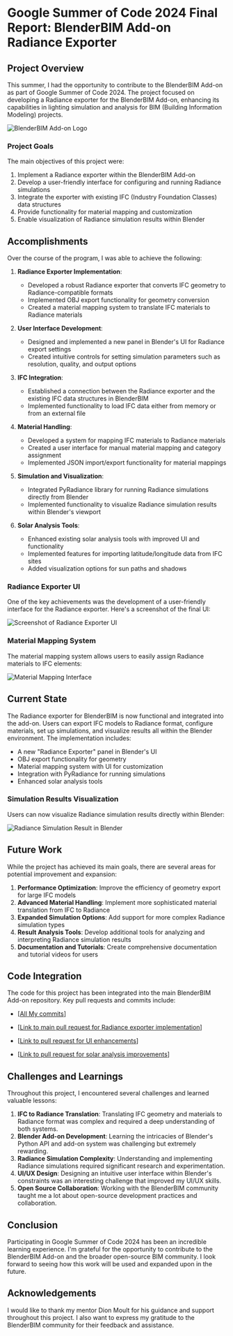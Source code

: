 # Google Summer of Code 2024 Final Report: BlenderBIM Add-on Radiance Exporter

## Project Overview

This summer, I had the opportunity to contribute to the BlenderBIM Add-on as part of Google Summer of Code 2024. The project focused on developing a Radiance exporter for the BlenderBIM Add-on, enhancing its capabilities in lighting simulation and analysis for BIM (Building Information Modeling) projects.

![BlenderBIM Add-on Logo](images/Report/Screenshot%202024-08-21%20115103.png)

### Project Goals

The main objectives of this project were:

1. Implement a Radiance exporter within the BlenderBIM Add-on
2. Develop a user-friendly interface for configuring and running Radiance simulations
3. Integrate the exporter with existing IFC (Industry Foundation Classes) data structures
4. Provide functionality for material mapping and customization
5. Enable visualization of Radiance simulation results within Blender

## Accomplishments

Over the course of the program, I was able to achieve the following:

1. **Radiance Exporter Implementation**:

   - Developed a robust Radiance exporter that converts IFC geometry to Radiance-compatible formats
   - Implemented OBJ export functionality for geometry conversion
   - Created a material mapping system to translate IFC materials to Radiance materials

2. **User Interface Development**:

   - Designed and implemented a new panel in Blender's UI for Radiance export settings
   - Created intuitive controls for setting simulation parameters such as resolution, quality, and output options

3. **IFC Integration**:

   - Established a connection between the Radiance exporter and the existing IFC data structures in BlenderBIM
   - Implemented functionality to load IFC data either from memory or from an external file

4. **Material Handling**:

   - Developed a system for mapping IFC materials to Radiance materials
   - Created a user interface for manual material mapping and category assignment
   - Implemented JSON import/export functionality for material mappings

5. **Simulation and Visualization**:

   - Integrated PyRadiance library for running Radiance simulations directly from Blender
   - Implemented functionality to visualize Radiance simulation results within Blender's viewport

6. **Solar Analysis Tools**:
   - Enhanced existing solar analysis tools with improved UI and functionality
   - Implemented features for importing latitude/longitude data from IFC sites
   - Added visualization options for sun paths and shadows

### Radiance Exporter UI

One of the key achievements was the development of a user-friendly interface for the Radiance exporter. Here's a screenshot of the final UI:

![Screenshot of Radiance Exporter UI](images/Report/Screenshot%202024-08-17%20145724.png)

### Material Mapping System

The material mapping system allows users to easily assign Radiance materials to IFC elements:

![Material Mapping Interface](images/Report/Screenshot%202024-08-21%20115735.png)

## Current State

The Radiance exporter for BlenderBIM is now functional and integrated into the add-on. Users can export IFC models to Radiance format, configure materials, set up simulations, and visualize results all within the Blender environment. The implementation includes:

- A new "Radiance Exporter" panel in Blender's UI
- OBJ export functionality for geometry
- Material mapping system with UI for customization
- Integration with PyRadiance for running simulations
- Enhanced solar analysis tools

### Simulation Results Visualization

Users can now visualize Radiance simulation results directly within Blender:

![Radiance Simulation Result in Blender](images/Report/render-With-HDR.png)

## Future Work

While the project has achieved its main goals, there are several areas for potential improvement and expansion:

1. **Performance Optimization**: Improve the efficiency of geometry export for large IFC models
2. **Advanced Material Handling**: Implement more sophisticated material translation from IFC to Radiance
3. **Expanded Simulation Options**: Add support for more complex Radiance simulation types
4. **Result Analysis Tools**: Develop additional tools for analyzing and interpreting Radiance simulation results
5. **Documentation and Tutorials**: Create comprehensive documentation and tutorial videos for users

## Code Integration

The code for this project has been integrated into the main BlenderBIM Add-on repository. Key pull requests and commits include:

- [[All My commits](https://github.com/IfcOpenShell/IfcOpenShell/commits/v0.8.0/?author=chiragsingh1711)]

- [[Link to main pull request for Radiance exporter implementation](https://github.com/IfcOpenShell/IfcOpenShell/pull/4995)]
- [[Link to pull request for UI enhancements](https://github.com/IfcOpenShell/IfcOpenShell/commit/0dde4102bc438168fd86c8b1e74c275a5d964aca)]
- [[Link to pull request for solar analysis improvements](https://github.com/IfcOpenShell/IfcOpenShell/commit/233b0856afa8a5edc00380608706e55aedcc4f07)]

## Challenges and Learnings

Throughout this project, I encountered several challenges and learned valuable lessons:

1. **IFC to Radiance Translation**: Translating IFC geometry and materials to Radiance format was complex and required a deep understanding of both systems.
2. **Blender Add-on Development**: Learning the intricacies of Blender's Python API and add-on system was challenging but extremely rewarding.
3. **Radiance Simulation Complexity**: Understanding and implementing Radiance simulations required significant research and experimentation.
4. **UI/UX Design**: Designing an intuitive user interface within Blender's constraints was an interesting challenge that improved my UI/UX skills.
5. **Open Source Collaboration**: Working with the BlenderBIM community taught me a lot about open-source development practices and collaboration.

## Conclusion

Participating in Google Summer of Code 2024 has been an incredible learning experience. I'm grateful for the opportunity to contribute to the BlenderBIM Add-on and the broader open-source BIM community. I look forward to seeing how this work will be used and expanded upon in the future.

## Acknowledgements

I would like to thank my mentor Dion Moult for his guidance and support throughout this project. I also want to express my gratitude to the BlenderBIM community for their feedback and assistance.
